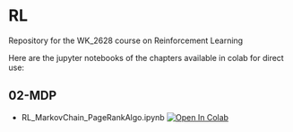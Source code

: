 # RL
Repository for the WK_2628 course on Reinforcement Learning

Here are the jupyter notebooks of the chapters available in colab for direct use:

## 02-MDP 
- RL_MarkovChain_PageRankAlgo.ipynb  [![Open In Colab](https://colab.research.google.com/assets/colab-badge.svg)](https://colab.research.google.com/github/Fjoelsak/RL/blob/main/02_MDP/RL_MarkovChain_PageRankAlgo.ipynb)
